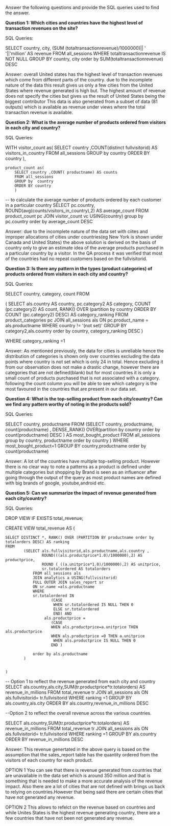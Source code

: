 Answer the following questions and provide the SQL queries used to find the answer.

    
**Question 1: Which cities and countries have the highest level of transaction revenues on the site?**


SQL Queries:

SELECT country, city, (SUM (totaltransactionrevenue)/1000000)|| ' '||'million' AS revenue 
FROM all_sessions
WHERE totaltransactionrevenue IS NOT NULL
GROUP BY country, city
order by SUM(totaltransactionrevenue) DESC





Answer: overall United states has the highest level of transaction revenues which come from different parts of the country. due to the incomplete nature of the data this result gives us only a few cities from the United States where revenue generated is high but. The highest amount of revenue does not specify the cities but gives us the result of United States being the biggest contributor
This data is also generated from a subset of data (81 outputs) which is available as revenue under views where the total transaction revenue is available. 




**Question 2: What is the average number of products ordered from visitors in each city and country?**


SQL Queries:

 WITH visitor_count as(
		SELECT country ,COUNT(distinct fullvisitorid) AS visitors_in_country
		FROM all_sessions 
		GROUP by  country
		ORDER BY country
		),
		
 	product_count as(
		SELECT country ,COUNT( productname) AS counts
		FROM all_sessions
		GROUP by  country
		ORDER BY country
		)

-- to calculate the average number of products ordered by each customer in a particular country
SELECT pc.country, ROUND(avg(counts/visitors_in_country),2)  AS average_count
FROM product_count pc
JOIN visitor_count vc USING(country)
group by pc.country
order by average_count DESC


Answer: due to the incomplete nature of the data set with ciites and improper allocations of cities under countries(eg New York is shown under Canada and United States) the above solution is derived on the basis of country only to give an estimate idea of the average products purchased in a particular country by a visitor.
In the QA process it was verified that most of the countries had no repeat customers based on the fullvisitorid.





**Question 3: Is there any pattern in the types (product categories) of products ordered from visitors in each city and country?**


SQL Queries:

 

SELECT country, category, count
FROM 

(
	SELECT als.country AS country,
 		pc.category2 AS category, 
 		COUNT (pc.category2) AS count,
 		RANK() OVER (partition by country ORDER BY COUNT (pc.category2) DESC) AS category_ranking
FROM product_categories pc
JOIN all_sessions als
ON pc.product_name = als.productname
WHERE country != '(not set)' 
GROUP BY  category2,als.country
order by country,  category_ranking DESC
)

WHERE  category_ranking =1



Answer: As mentioned previously, the data for cities is unreliable hence the distribution of categories is shown only over countries excluding the data points where country is not set which is only 24 in total. Hence excluding it from our observation does not make a drastic change, however there are categories that are not defined(blank) but for most countries it is only a small count of products purchased that is not associated with a category. 
following the count column you will be able to see which category is the most favoured in the countries that are present in our data set.





**Question 4: What is the top-selling product from each city/country? Can we find any pattern worthy of noting in the products sold?**


SQL Queries:

SELECT country, productname
FROM 
		(SELECT country, productname, count(productname) ,
		 		DENSE_RANK() OVER(partition by country order by count(productname) DESC ) AS most_bought_product
		FROM all_sessions
		group by country, productname
		order by country
		) 
WHERE most_bought_product=1
GROUP BY country,productname
order by count(productname)






Answer: A lot of the countries have multiple top-selling product. However there is no clear way to note a patterns as a product is defined under multiple categories but shopping by Brand is seen as an influencer after going through the output of the query as most product names are defined with big brands of google, youtube,android etc.  





**Question 5: Can we summarize the impact of revenue generated from each city/country?**

SQL Queries:

DROP VIEW IF EXISTS total_revenue;

CREATE VIEW total_revenue AS ( 

	SELECT DISTINCT *, RANK() OVER (PARTITION BY productname order by totalorders DESC) AS ranking
	FROM 
			(SELECT als.fullvisitorid,als.productname,als.country ,
			 		ROUND(((als.productprice*1.0)/1000000),2) AS productprice,
			 		ROUND ( ((a.unitprice*1.0)/1000000),2) AS unitprice,
			 		sr.totalordered AS totalorders
				FROM all_sessions als
			 	JOIN analytics a USING(fullvisitorid)
				FULL OUTER JOIN sales_report sr
				ON sr.name =als.productname
				WHERE 
			 	sr.totalordered IN
			 			(CASE
						 WHEN sr.totalordered IS NULL THEN 0
						 ELSE sr.totalordered
						 END) AND
					 als.productprice =
			 			(CASE 
			 			WHEN als.productprice=a.unitprice THEN als.productprice
			 			WHEN als.productprice =0 THEN a.unitprice
						 WHEN als.productprice IS NULL THEN 0
			 			END )
			 			
			 	order by als.productname
 			)
	
	
	)
	

-- Option 1 to reflect the revenue generated from each city and country
SELECT als.country,als.city,SUM(tr.productprice*tr.totalorders)  AS revenue_in_millions
FROM total_revenue tr
JOIN all_sessions als 
ON als.fullvisitorid= tr.fullvisitorid
WHERE ranking =1
GROUP BY als.country,als.city
ORDER BY als.country,revenue_in_millions DESC

--Option 2 to reflect the overall revenue across the various countries.

SELECT als.country,SUM(tr.productprice*tr.totalorders)  AS revenue_in_millions
FROM total_revenue tr
JOIN all_sessions als 
ON als.fullvisitorid= tr.fullvisitorid
WHERE ranking =1
GROUP BY als.country
ORDER BY revenue_in_millions DESC


Answer: This revenue genertated in  the above query is  based on the assumption that the sales_report table has the quantity ordered from the visitors of each country for each product. 

OPTION 1
You can see that there is revenue generated from countries that are unavailable in the data set which is around 350 million and that is something that is needed to make a more accurate analysis of the revenue impact. Also there are a lot of cities that are not defined with brings us back to relying on countries.However that being said there are certain cities that have not generated any revenue.

OPTION 2 
This allows to refelct on the revenue based on countries and while Unites States is the highest revenue generating country, there are a few countries that have not been not generated any revenue.






